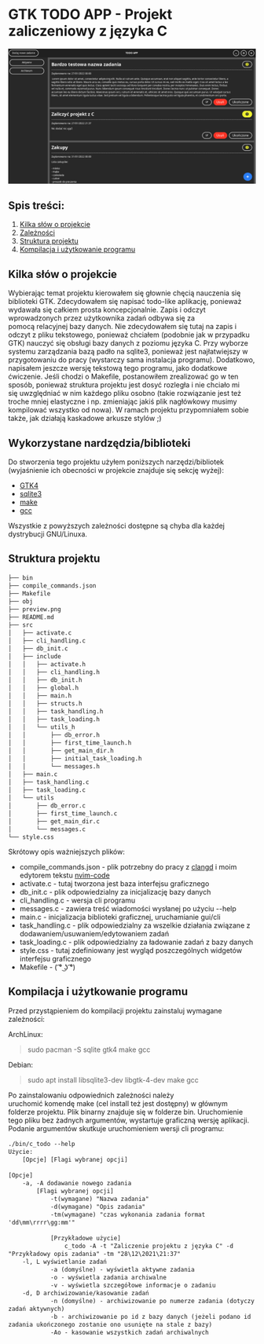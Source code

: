 # GTK TODO APP - Projekt zaliczeniowy z języka C
![Preview](./preview.png)

## Spis treści:
1. [Kilka słów o projekcie](#kilka-słów-o-projekcie)
2. [Zależności](#zależności)
3. [Struktura projektu](#struktura-projektu)
4. [Kompilacja i użytkowanie programu](#kompilacja-i-użytkowanie-programu)

## Kilka słów o projekcie

Wybierając temat projektu kierowałem się głownie chęcią nauczenia się biblioteki GTK. Zdecydowałem się napisać todo-like aplikację, 
ponieważ wydawała się całkiem prosta koncepcjonalnie. Zapis i odczyt wprowadzonych przez użytkownika zadań odbywa się za pomocą relacyjnej
bazy danych. Nie zdecydowałem się tutaj na zapis i odczyt z pliku tekstowego, ponieważ chciałem (podobnie jak w przypadku GTK) nauczyć się
obsługi bazy danych z poziomu języka C. Przy wyborze systemu zarządzania bazą padło na sqlite3, ponieważ jest najłatwiejszy w przygotowaniu
do pracy (wystarczy sama instalacja programu). Dodatkowo, napisałem jeszcze wersję tekstową tego programu, jako dodatkowe ćwiczenie. Jeśli
chodzi o Makefile, postanowiłem zrealizować go w ten sposób, ponieważ struktura projektu jest dosyć rozległa i nie chciało mi się uwzględniać
w nim każdego pliku osobno (takie rozwiązanie jest też troche mniej elastyczne i np. zmieniając jakiś plik nagłówkowy musimy kompilować wszystko
od nowa). W ramach projektu przypomniałem sobie także, jak działają kaskadowe arkusze stylów ;)

## Wykorzystane nardzędzia/biblioteki

Do stworzenia tego projektu użyłem poniższych narzędzi/bibliotek (wyjaśnienie ich obecności w projekcie znajduje się sekcję wyżej):

- [GTK4](https://gitlab.gnome.org/GNOME/gtk)
- [sqlite3](https://www.sqlite.org/index.html)
- [make](https://www.gnu.org/software/make/)
- [gcc](https://gcc.gnu.org/)

Wszystkie z powyższych zależności dostępne są chyba dla każdej dystrybucji GNU/Linuxa.

## Struktura projektu
```
├── bin
├── compile_commands.json
├── Makefile
├── obj
├── preview.png
├── README.md
├── src
│   ├── activate.c
│   ├── cli_handling.c
│   ├── db_init.c
│   ├── include
│   │   ├── activate.h
│   │   ├── cli_handling.h
│   │   ├── db_init.h
│   │   ├── global.h
│   │   ├── main.h
│   │   ├── structs.h
│   │   ├── task_handling.h
│   │   ├── task_loading.h
│   │   └── utils_h
│   │       ├── db_error.h
│   │       ├── first_time_launch.h
│   │       ├── get_main_dir.h
│   │       ├── initial_task_loading.h
│   │       └── messages.h
│   ├── main.c
│   ├── task_handling.c
│   ├── task_loading.c
│   └── utils
│       ├── db_error.c
│       ├── first_time_launch.c
│       ├── get_main_dir.c
│       └── messages.c
└── style.css
```

Skrótowy opis ważniejszych plików:
- compile_commands.json - plik potrzebny do pracy z [clangd](https://clangd.llvm.org/) i moim edytorem tekstu [nvim-code](https://gitea.shintenza.tk/Shintenza/nvim-code.git)
- activate.c - tutaj tworzona jest baza interfejsu graficznego 
- db_init.c - plik odpowiedzialny za inicjalizację bazy danych
- cli_handling.c - wersja cli programu
- messages.c - zawiera treść wiadomości wysłanej po użyciu --help
- main.c - inicjalizacja biblioteki graficznej, uruchamianie gui/cli
- task_handling.c - plik odpowiedzialny za wszelkie działania związane z dodawaniem/usuwaniem/edytowaniem zadań
- task_loading.c - plik odpowiedzialny za ładowanie zadań z bazy danych
- style.css - tutaj zdefiniowany jest wygląd poszczególnych widgetów interfejsu graficznego
- Makefile - ( ͡° ͜ʖ ͡°)

## Kompilacja i użytkowanie programu

Przed przystąpieniem do kompilacji projektu zainstaluj wymagane zależności:

ArchLinux:
> sudo pacman -S sqlite gtk4 make gcc

Debian:
> sudo apt install libsqlite3-dev libgtk-4-dev make gcc

Po zainstalowaniu odpowiednich zależności należy uruchomić komendę make (cel install też jest dostępny) w głównym folderze projektu. Plik 
binarny znajduje się w folderze bin. Uruchomienie tego pliku bez żadnych argumentów, wystartuje graficzną wersję aplikacji. Podanie 
argumentów skutkuje uruchomieniem wersji cli programu:

```
./bin/c_todo --help
Użycie:
    [Opcje] [Flagi wybranej opcji]

[Opcje]
    -a, -A dodawanie nowego zadania
        [Flagi wybranej opcji]
            -t(wymagane) "Nazwa zadania"
            -d(wymagane) "Opis zadania"
            -tm(wymagane) "czas wykonania zadania format 'dd\mm\rrrr\gg:mm'"

            [Przykładowe użycie]
                c_todo -A -t "Zaliczenie projektu z języka C" -d "Przykładowy opis zadania" -tm "28\12\2021\21:37"
    -l, L wyświetlanie zadań
            -a (domyślne) - wyświetla aktywne zadania
            -o - wyświetla zadania archiwalne
            -v - wyświetla szczegółowe informacje o zadaniu
    -d, D archiwizowanie/kasowanie zadań
            -n (domyślne) - archiwizowanie po numerze zadania (dotyczy zadań aktywnych)
            -b - archiwizowanie po id z bazy danych (jeżeli podano id zadania ukończonego zostanie ono usunięte na stale z bazy)
            -Ao - kasowanie wszystkich zadań archiwalnych
```
